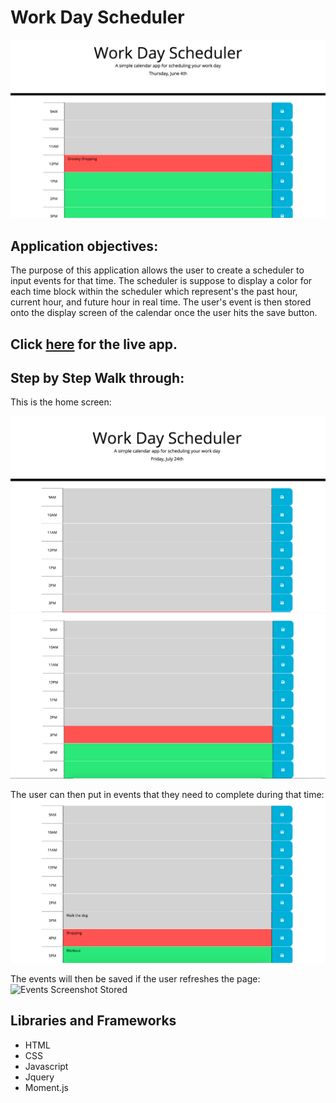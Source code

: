 # Work Day Scheduler

![](images/image.png)

## Application  objectives:

The purpose of this application allows the  user to create  a scheduler  to input events for that time. The scheduler is suppose to display a color for each time block within the scheduler which represent's the   past hour, current hour, and future hour in real time. The user's event is then stored onto the display screen of the calendar once the user hits the save button.
 ## Click [here](https://brianlevin.github.io/Work-Day-Scheduler/) for the live app. 
 
 
 ## Step by Step Walk through:
 This is the home screen:
 
 ![Home Screenshot](images/Homescreen.png)
  ![Home Screenshot1](images/Homescreen1.png) 
  
 The user can then put in events that they need to complete during that time:
  ![Events Screenshot](images/events.png)
  
  The events will then be saved if the user refreshes the page:
   ![Events Screenshot Stored](images/events.png.png) 
   
## Libraries and Frameworks

- HTML
- CSS
- Javascript
- Jquery
- Moment.js



